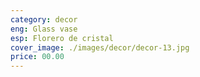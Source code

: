 ```yaml
---
category: decor
eng: Glass vase
esp: Florero de cristal
cover_image: ./images/decor/decor-13.jpg
price: 00.00
---
```

 
